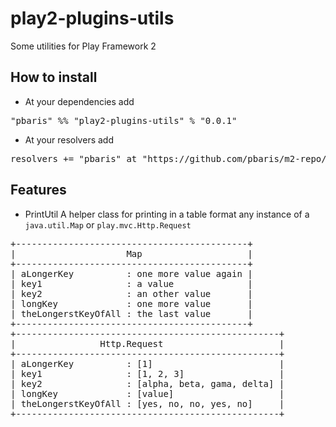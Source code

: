 # play2-plugins-utils
Some utilities for Play Framework 2

## How to install

* At your dependencies add
<pre>
"pbaris" %% "play2-plugins-utils" % "0.0.1"
</pre>

* At your resolvers add
<pre>
resolvers += "pbaris" at "https://github.com/pbaris/m2-repo/raw/master"
</pre>

## Features

* PrintUtil
A helper class for printing in a table format any instance of a ```java.util.Map``` or ```play.mvc.Http.Request```
<pre>
+--------------------------------------------+
|                     Map                    |
+--------------------------------------------+
| aLongerKey          : one more value again |
| key1                : a value              |
| key2                : an other value       |
| longKey             : one more value       |
| theLongerstKeyOfAll : the last value       |
+--------------------------------------------+
+--------------------------------------------------+
|                Http.Request                      |
+--------------------------------------------------+
| aLongerKey          : [1]                        |
| key1                : [1, 2, 3]                  |
| key2                : [alpha, beta, gama, delta] |
| longKey             : [value]                    |
| theLongerstKeyOfAll : [yes, no, no, yes, no]     |
+--------------------------------------------------+
</pre>